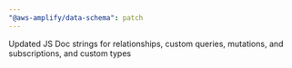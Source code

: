 ```yaml
---
"@aws-amplify/data-schema": patch
---
```


Updated JS Doc strings for relationships, custom queries, mutations, and subscriptions, and custom types
